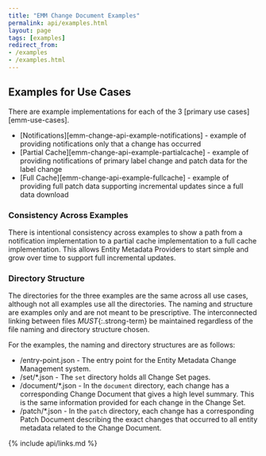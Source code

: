 ```yaml
---
title: "EMM Change Document Examples"
permalink: api/examples.html
layout: page
tags: [examples]
redirect_from:
- /examples
- /examples.html
---
```


## Examples for Use Cases

There are example implementations for each of the 3 [primary use cases][emm-use-cases].

* [Notifications][emm-change-api-example-notifications] - example of providing notifications only that a change has occurred
* [Partial Cache][emm-change-api-example-partialcache] - example of providing notifications of primary label change and patch data for the label change
* [Full Cache][emm-change-api-example-fullcache] - example of providing full patch data supporting incremental updates since a full data download

### Consistency Across Examples

There is intentional consistency across examples to show a path from a notification implementation to a partial cache implementation to a full cache implementation.  This allows Entity Metadata Providers to start simple and grow over time to support full incremental updates.

### Directory Structure

The directories for the three examples are the same across all use cases, although not all examples use all the directories.  The naming and structure are examples only and are not meant to be prescriptive.  The interconnected linking between files _MUST_{:.strong-term} be maintained regardless of the file naming and directory structure chosen.

For the examples, the naming and directory structures are as follows:

* /entry-point.json - The entry point for the Entity Metadata Change Management system.
* /set/*.json - The `set` directory holds all Change Set pages.
* /document/*.json - In the `document` directory, each change has a corresponding Change Document that gives a high level summary.  This is the same information provided for each change in the Change Set.
* /patch/*.json - In the `patch` directory, each change has a corresponding Patch Document describing the exact changes that occurred to all entity metadata related to the Change Document.


{% include api/links.md %}
